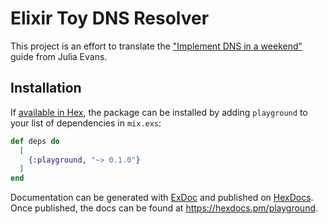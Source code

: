 # Elixir Toy DNS Resolver

This project is an effort to translate the ["Implement DNS in a weekend"](https://jvns.ca/blog/2023/05/12/introducing-implement-dns-in-a-weekend/) guide from Julia Evans.

## Installation

If [available in Hex](https://hex.pm/docs/publish), the package can be installed
by adding `playground` to your list of dependencies in `mix.exs`:

```elixir
def deps do
  [
    {:playground, "~> 0.1.0"}
  ]
end
```

Documentation can be generated with [ExDoc](https://github.com/elixir-lang/ex_doc)
and published on [HexDocs](https://hexdocs.pm). Once published, the docs can
be found at <https://hexdocs.pm/playground>.

